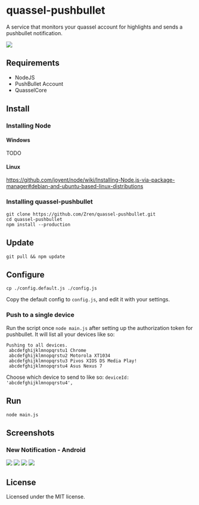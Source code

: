# quassel-pushbullet

A service that monitors your quassel account for highlights and sends a pushbullet notification.

![](http://i.imgur.com/H4qcmr8.png)

## Requirements
* NodeJS
* PushBullet Account
* QuasselCore


## Install

### Installing Node

#### Windows

TODO

#### Linux

https://github.com/joyent/node/wiki/Installing-Node.js-via-package-manager#debian-and-ubuntu-based-linux-distributions

### Installing quassel-pushbullet
```
git clone https://github.com/Zren/quassel-pushbullet.git
cd quassel-pushbullet
npm install --production
```

## Update
```
git pull && npm update
```

## Configure

```
cp ./config.default.js ./config.js
```

Copy the default config to `config.js`, and edit it with your settings.

### Push to a single device

Run the script once `node main.js` after setting up the authorization token for pushbullet. It will list all your devices like so:

```
Pushing to all devices.
 abcdefghijklmnopqrstu1 Chrome
 abcdefghijklmnopqrstu2 Motorola XT1034
 abcdefghijklmnopqrstu3 Pivos XIOS DS Media Play!
 abcdefghijklmnopqrstu4 Asus Nexus 7
```

Choose which device to send to like so: `deviceId: 'abcdefghijklmnopqrstu4',`

## Run
```
node main.js
```

## Screenshots

### New Notification - Android
![](http://i.imgur.com/V3oQJ5vl.png) ![](http://i.imgur.com/6bOBb3vl.png) ![](http://i.imgur.com/Om8JtP8l.png) ![](http://i.imgur.com/ri332dPl.png)

## License
Licensed under the MIT license.
